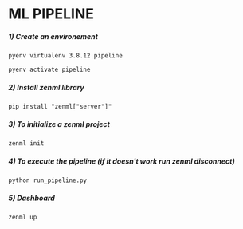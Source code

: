 # **ML PIPELINE**

##### 1) Create an environement 


```
pyenv virtualenv 3.8.12 pipeline
```

```
pyenv activate pipeline
```

##### 2) Install zenml library 

```
pip install "zenml["server"]"
```

##### 3) To initialize a zenml project

```
zenml init
```

##### 4) To execute the pipeline (if it doesn't work run zenml disconnect)

```
python run_pipeline.py

```

##### 5) Dashboard
```
zenml up
```
